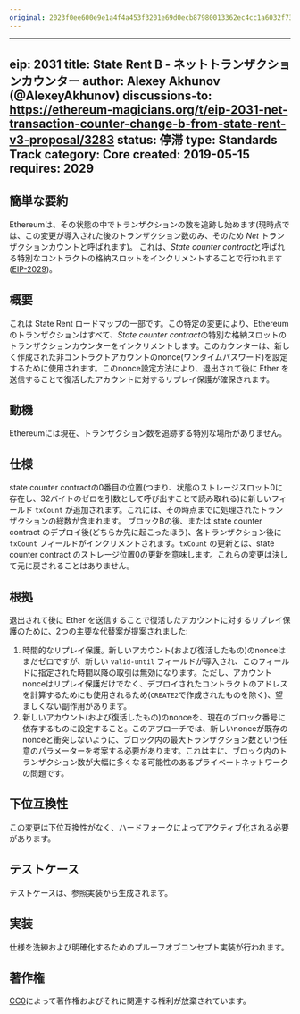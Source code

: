 ```yaml
---
original: 2023f0ee600e9e1a4f4a453f3201e69d0ecb87980013362ec4cc1a6032f73921
---
```


---
eip: 2031
title: State Rent B - ネットトランザクションカウンター
author: Alexey Akhunov (@AlexeyAkhunov)
discussions-to: https://ethereum-magicians.org/t/eip-2031-net-transaction-counter-change-b-from-state-rent-v3-proposal/3283
status: 停滞
type: Standards Track
category: Core
created: 2019-05-15
requires: 2029
---

## 簡単な要約
Ethereumは、その状態の中でトランザクションの数を追跡し始めます(現時点では、この変更が導入された後のトランザクション数のみ、そのため *Net* トランザクションカウントと呼ばれます)。
これは、*State counter contract*と呼ばれる特別なコントラクトの格納スロットをインクリメントすることで行われます([EIP-2029](./eip-2029.md))。

## 概要
これは State Rent ロードマップの一部です。この特定の変更により、Ethereumのトランザクションはすべて、*State counter contract*の特別な格納スロットのトランザクションカウンターをインクリメントします。このカウンターは、新しく作成された非コントラクトアカウントのnonce(ワンタイムパスワード)を設定するために使用されます。このnonce設定方法により、退出されて後に Ether を送信することで復活したアカウントに対するリプレイ保護が確保されます。

## 動機
Ethereumには現在、トランザクション数を追跡する特別な場所がありません。

## 仕様
state counter contractの0番目の位置(つまり、状態のストレージスロット0に存在し、32バイトのゼロを引数として呼び出すことで読み取れる)に新しいフィールド `txCount` が追加されます。これには、その時点までに処理されたトランザクションの総数が含まれます。
ブロックBの後、または state counter contract のデプロイ後(どちらか先に起こったほう)、各トランザクション後に `txCount` フィールドがインクリメントされます。`txCount` の更新とは、state counter contract のストレージ位置0の更新を意味します。これらの変更は決して元に戻されることはありません。

## 根拠
退出されて後に Ether を送信することで復活したアカウントに対するリプレイ保護のために、2つの主要な代替案が提案されました:
1. 時間的なリプレイ保護。新しいアカウント(および復活したもの)のnonceはまだゼロですが、新しい `valid-until` フィールドが導入され、このフィールドに指定された時間以降の取引は無効になります。ただし、アカウントnonceはリプレイ保護だけでなく、デプロイされたコントラクトのアドレスを計算するためにも使用されるため(`CREATE2`で作成されたものを除く)、望ましくない副作用があります。
2. 新しいアカウント(および復活したもの)のnonceを、現在のブロック番号に依存するものに設定すること。このアプローチでは、新しいnonceが既存のnonceと衝突しないように、ブロック内の最大トランザクション数という任意のパラメーターを考案する必要があります。これは主に、ブロック内のトランザクション数が大幅に多くなる可能性のあるプライベートネットワークの問題です。

## 下位互換性
この変更は下位互換性がなく、ハードフォークによってアクティブ化される必要があります。

## テストケース
テストケースは、参照実装から生成されます。

## 実装
仕様を洗練および明確化するためのプルーフオブコンセプト実装が行われます。

## 著作権
[CC0](../LICENSE.md)によって著作権およびそれに関連する権利が放棄されています。